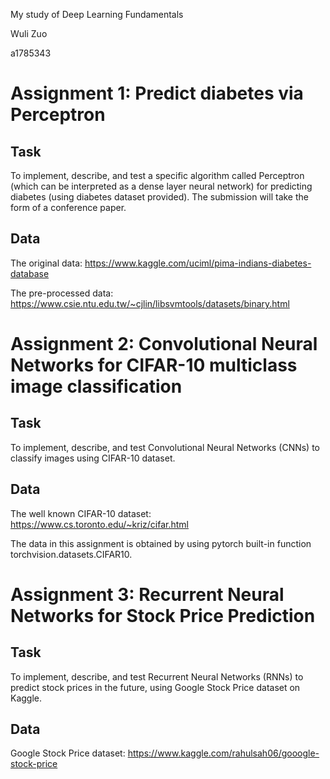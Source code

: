 My study of Deep Learning Fundamentals

Wuli Zuo

a1785343

# Assignment 1: Predict diabetes via Perceptron

## Task

To implement, describe, and test a specific algorithm called Perceptron (which can be interpreted as a dense layer neural network) for predicting diabetes (using diabetes dataset provided). The submission will take the form of a conference paper.

## Data

The original data: https://www.kaggle.com/uciml/pima-indians-diabetes-database

The pre-processed data: https://www.csie.ntu.edu.tw/~cjlin/libsvmtools/datasets/binary.html

# Assignment 2: Convolutional Neural Networks for CIFAR-10 multiclass image classification

## Task

To implement, describe, and test Convolutional Neural Networks (CNNs) to classify images using CIFAR-10 dataset.

## Data

The well known CIFAR-10 dataset: https://www.cs.toronto.edu/~kriz/cifar.html

The data in this assignment is obtained by using pytorch built-in function torchvision.datasets.CIFAR10.

# Assignment 3: Recurrent Neural Networks for Stock Price Prediction

## Task

To implement, describe, and test Recurrent Neural Networks (RNNs) to predict stock prices in the future, using Google Stock Price dataset on Kaggle.

## Data

Google Stock Price dataset: https://www.kaggle.com/rahulsah06/gooogle-stock-price
